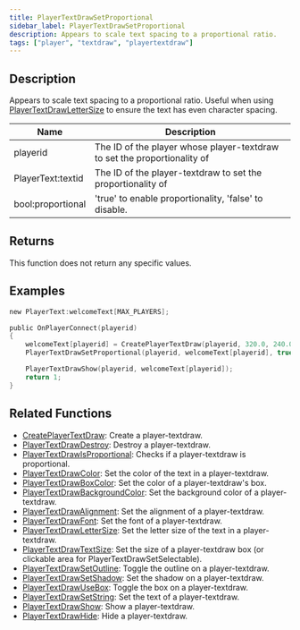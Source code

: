 ```yaml
---
title: PlayerTextDrawSetProportional
sidebar_label: PlayerTextDrawSetProportional
description: Appears to scale text spacing to a proportional ratio.
tags: ["player", "textdraw", "playertextdraw"]
---
```


## Description

Appears to scale text spacing to a proportional ratio. Useful when using [PlayerTextDrawLetterSize](PlayerTextDrawLetterSize) to ensure the text has even character spacing.

| Name              | Description                                                              |
| ----------------- | ------------------------------------------------------------------------ |
| playerid          | The ID of the player whose player-textdraw to set the proportionality of |
| PlayerText:textid | The ID of the player-textdraw to set the proportionality of              |
| bool:proportional | 'true' to enable proportionality, 'false' to disable.                    |

## Returns

This function does not return any specific values.

## Examples

```c
new PlayerText:welcomeText[MAX_PLAYERS];

public OnPlayerConnect(playerid)
{
    welcomeText[playerid] = CreatePlayerTextDraw(playerid, 320.0, 240.0, "Welcome to my server!");
    PlayerTextDrawSetProportional(playerid, welcomeText[playerid], true);

    PlayerTextDrawShow(playerid, welcomeText[playerid]);
    return 1;
}
```

## Related Functions

- [CreatePlayerTextDraw](CreatePlayerTextDraw): Create a player-textdraw.
- [PlayerTextDrawDestroy](PlayerTextDrawDestroy): Destroy a player-textdraw.
- [PlayerTextDrawIsProportional](PlayerTextDrawIsProportional): Checks if a player-textdraw is proportional.
- [PlayerTextDrawColor](PlayerTextDrawColor): Set the color of the text in a player-textdraw.
- [PlayerTextDrawBoxColor](PlayerTextDrawBoxColor): Set the color of a player-textdraw's box.
- [PlayerTextDrawBackgroundColor](PlayerTextDrawBackgroundColor): Set the background color of a player-textdraw.
- [PlayerTextDrawAlignment](PlayerTextDrawAlignment): Set the alignment of a player-textdraw.
- [PlayerTextDrawFont](PlayerTextDrawFont): Set the font of a player-textdraw.
- [PlayerTextDrawLetterSize](PlayerTextDrawLetterSize): Set the letter size of the text in a player-textdraw.
- [PlayerTextDrawTextSize](PlayerTextDrawTextSize): Set the size of a player-textdraw box (or clickable area for PlayerTextDrawSetSelectable).
- [PlayerTextDrawSetOutline](PlayerTextDrawSetOutline): Toggle the outline on a player-textdraw.
- [PlayerTextDrawSetShadow](PlayerTextDrawSetShadow): Set the shadow on a player-textdraw.
- [PlayerTextDrawUseBox](PlayerTextDrawUseBox): Toggle the box on a player-textdraw.
- [PlayerTextDrawSetString](PlayerTextDrawSetString): Set the text of a player-textdraw.
- [PlayerTextDrawShow](PlayerTextDrawShow): Show a player-textdraw.
- [PlayerTextDrawHide](PlayerTextDrawHide): Hide a player-textdraw.
